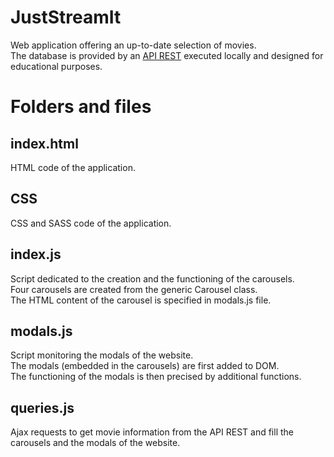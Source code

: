 # JustStreamIt
Web application offering an up-to-date selection of movies.  
The database is provided by an [API REST](https://github.com/OpenClassrooms-Student-Center/OCMovies-API-EN-FR) executed locally and designed for educational purposes.

# Folders and files

## index.html

HTML code of the application.

## CSS

CSS and SASS code of the application.

## index.js

Script dedicated to the creation and the functioning of the carousels.  
Four carousels are created from the generic Carousel class.  
The HTML content of the carousel is specified in modals.js file.

## modals.js

Script monitoring the modals of the website.  
The modals (embedded in the carousels) are first added to DOM.  
The functioning of the modals is then precised by additional functions. 

## queries.js

Ajax requests to get movie information from the API REST and fill the carousels and the modals of the website.
